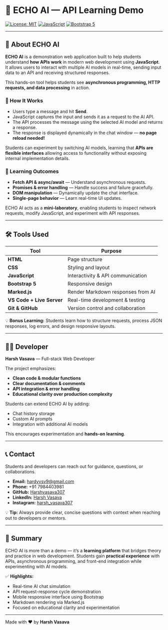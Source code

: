 # 🚀 ECHO AI — API Learning Demo

[![License: MIT](https://img.shields.io/badge/License-MIT-green.svg)](LICENSE)
[![JavaScript](https://img.shields.io/badge/Language-JavaScript-yellow.svg)](https://developer.mozilla.org/en-US/docs/Web/JavaScript)
[![Bootstrap 5](https://img.shields.io/badge/Framework-Bootstrap-blue.svg)](https://getbootstrap.com/)

---

## 🌟 About ECHO AI
**ECHO AI** is a demonstration web application built to help students understand **how APIs work** in modern web development using **JavaScript**.  
It allows users to interact with multiple AI models in real-time, sending input data to an API and receiving structured responses.  

This hands-on tool helps students see **asynchronous programming, HTTP requests, and data processing** in action.  

### 🔹 How It Works
- Users type a message and hit **Send**.  
- JavaScript captures the input and sends it as a request to the AI API.  
- The API processes the message using the selected AI model and returns a response.  
- The response is displayed dynamically in the chat window — **no page reload needed!**  

Students can experiment by switching AI models, learning that **APIs are flexible interfaces** allowing access to functionality without exposing internal implementation details.  

### 🎯 Learning Outcomes
- **Fetch API & async/await** — Understand asynchronous requests.  
- **Promises & error handling** — Handle success and failure gracefully.  
- **DOM manipulation** — Dynamically update the chat interface.  
- **Single-page behavior** — Learn real-time UI updates.  

ECHO AI acts as a **mini-laboratory**, enabling students to inspect network requests, modify JavaScript, and experiment with API responses.  

---

## 🛠️ Tools Used
| Tool | Purpose |
|------|---------|
| **HTML** | Page structure |
| **CSS** | Styling and layout |
| **JavaScript** | Interactivity & API communication |
| **Bootstrap 5** | Responsive design |
| **Marked.js** | Render Markdown responses from AI |
| **VS Code + Live Server** | Real-time development & testing |
| **Git & GitHub** | Version control and collaboration |

💡 **Bonus Learning:** Students learn how to structure requests, process JSON responses, log errors, and design responsive layouts.  

---

## 👨‍💻 Developer
**Harsh Vasava** — Full-stack Web Developer  

The project emphasizes:
- **Clean code & modular functions**
- **Clear documentation & comments**
- **API integration & error handling**
- **Educational clarity over production complexity**  

Students can extend ECHO AI by adding:
- Chat history storage  
- Custom AI prompts  
- Integration with additional AI models  

This encourages experimentation and **hands-on learning**.  

---

## 📞 Contact
Students and developers can reach out for guidance, questions, or collaborations.  

- **Email:** [hardyvsv9@gmail.com](mailto:hardyvsv9@gmail.com)  
- **Phone:** +91 7984403981  
- **GitHub:** [Harshvasava307](https://github.com/Harshvasava307)  
- **LinkedIn:** [Harsh Vasava](https://www.linkedin.com/in/harsh-vasava-b8b4b8214/)  
- **Instagram:** [harsh_vasava307](https://www.instagram.com/harsh_vasava307/)  

💡 **Tip:** Always provide clear, concise questions with context when reaching out to developers or mentors.  

---

## 🎉 Summary
ECHO AI is more than a demo — it’s a **learning platform** that bridges theory and practice in web development. Students gain **practical experience** with APIs, asynchronous programming, and front-end integration while experimenting with AI models.  

✅ **Highlights:**
- Real-time AI chat simulation  
- API request-response cycle demonstration  
- Mobile responsive interface using Bootstrap  
- Markdown rendering via Marked.js  
- Focused on educational clarity and experimentation  

---

Made with ❤️ by **Harsh Vasava**
